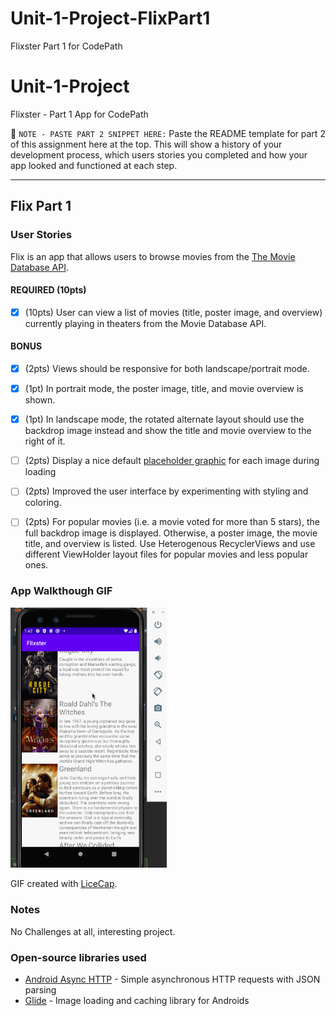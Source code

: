 # Unit-1-Project-FlixPart1
Flixster Part 1 for CodePath
# Unit-1-Project
 Flixster - Part 1 App for CodePath


📝 `NOTE - PASTE PART 2 SNIPPET HERE:` Paste the README template for part 2 of this assignment here at the top. This will show a history of your development process, which users stories you completed and how your app looked and functioned at each step.

---

## Flix Part 1

### User Stories
Flix is an app that allows users to browse movies from the [The Movie Database API](http://docs.themoviedb.apiary.io/#).

#### REQUIRED (10pts)
- [X] (10pts) User can view a list of movies (title, poster image, and overview) currently playing in theaters from the Movie Database API.

#### BONUS
   - [X] (2pts) Views should be responsive for both landscape/portrait mode.
   - [X] (1pt) In portrait mode, the poster image, title, and movie overview is shown.
   - [X] (1pt) In landscape mode, the rotated alternate layout should use the backdrop image instead and show the title and movie overview to the right of it.

- [ ] (2pts) Display a nice default [placeholder graphic](https://guides.codepath.org/android/Displaying-Images-with-the-Glide-Library#advanced-usage) for each image during loading
- [ ] (2pts) Improved the user interface by experimenting with styling and coloring.
- [ ] (2pts) For popular movies (i.e. a movie voted for more than 5 stars), the full backdrop image is displayed. Otherwise, a poster image, the movie title, and overview is listed. Use Heterogenous RecyclerViews and use different ViewHolder layout files for popular movies and less popular ones.

### App Walkthough GIF


<img src='FlixsterPartOne.gif' title='Video Walkthrough' width='250' alt='Video Walkthrough' />

GIF created with [LiceCap](http://www.cockos.com/licecap/).
### Notes
No Challenges at all, interesting project. 


### Open-source libraries used

- [Android Async HTTP](https://github.com/codepath/CPAsyncHttpClient) - Simple asynchronous HTTP requests with JSON parsing
- [Glide](https://github.com/bumptech/glide) - Image loading and caching library for Androids
